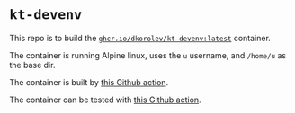 # `kt-devenv`

This repo is to build the [`ghcr.io/dkorolev/kt-devenv:latest`](https://github.com/dkorolev/kt-devenv/pkgs/container/kt-devenv) container.

The container is running Alpine linux, uses the `u` username, and `/home/u` as the base dir.

The container is built by [this Github action](https://github.com/dkorolev/kt-devenv/actions/workflows/build-container.yml).

The container can be tested with [this Github action](https://github.com/dkorolev/kt-devenv/actions/workflows/test-container.yml).
